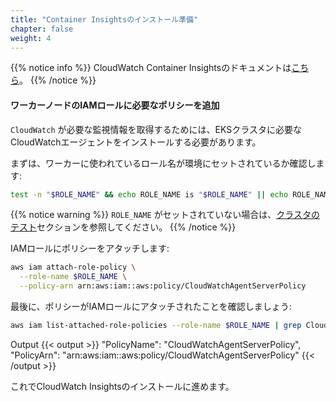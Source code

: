 ```yaml
---
title: "Container Insightsのインストール準備"
chapter: false
weight: 4
---
```


<!--
{{% notice info %}}
The full documentation for CloudWatch Container Insights can be found [here](https://docs.aws.amazon.com/AmazonCloudWatch/latest/monitoring/deploy-container-insights-EKS.html).
{{% /notice %}}
-->
{{% notice info %}}
CloudWatch Container Insightsのドキュメントは[こちら](https://docs.aws.amazon.com/AmazonCloudWatch/latest/monitoring/deploy-container-insights-EKS.html)。
{{% /notice %}}

<!--
#### Add the necessary policy to the IAM role for your worker nodes
-->
#### ワーカーノードのIAMロールに必要なポリシーを追加

<!--
In order for `CloudWatch` to get the necessary monitoring info, we need to install the CloudWatch Agent to our EKS Cluster.
-->
`CloudWatch` が必要な監視情報を取得するためには、EKSクラスタに必要なCloudWatchエージェントをインストールする必要があります。

<!--
First, we will need to ensure the Role Name our workers use is set in our environment:
-->
まずは、ワーカーに使われているロール名が環境にセットされているか確認します:

```bash
test -n "$ROLE_NAME" && echo ROLE_NAME is "$ROLE_NAME" || echo ROLE_NAME is not set
```

<!--
{{% notice warning %}}
If `ROLE_NAME` is not set, please review the [test the cluster section](/030_eksctl/test/).
{{% /notice %}}
-->
{{% notice warning %}}
`ROLE_NAME` がセットされていない場合は、[クラスタのテスト](/030_eksctl/test/)セクションを参照してください。
{{% /notice %}}

<!--
We will attach the policy to the nodes IAM Role:
-->
IAMロールにポリシーをアタッチします:

```bash
aws iam attach-role-policy \
  --role-name $ROLE_NAME \
  --policy-arn arn:aws:iam::aws:policy/CloudWatchAgentServerPolicy
```

<!--
Finally, let's verify that the policy has been attached to the IAM ROLE:
-->
最後に、ポリシーがIAMロールにアタッチされたことを確認しましょう:

```bash
aws iam list-attached-role-policies --role-name $ROLE_NAME | grep CloudWatchAgentServerPolicy || echo 'Policy not found'
```

Output
{{< output >}}
"PolicyName": "CloudWatchAgentServerPolicy",
"PolicyArn": "arn:aws:iam::aws:policy/CloudWatchAgentServerPolicy"
{{< /output >}}

<!--
Now we can proceed to the actual install of the CloudWatch Insights.
-->
これでCloudWatch Insightsのインストールに進めます。